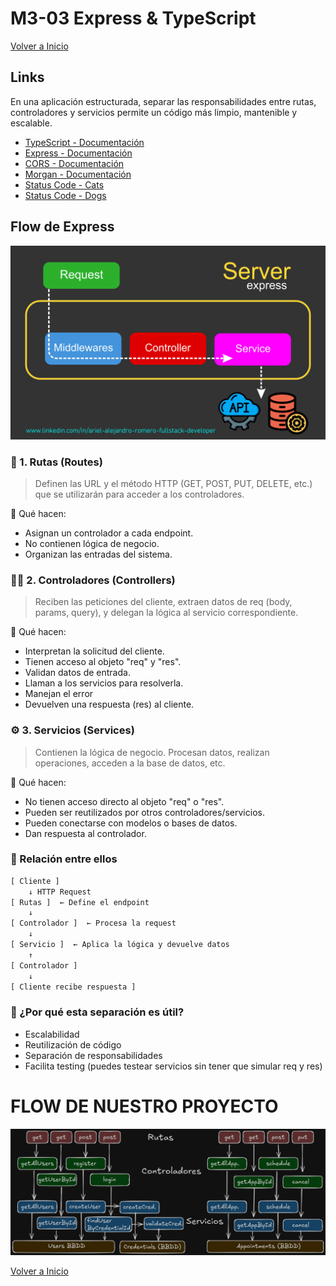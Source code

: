 # M3-03 Express & TypeScript

[Volver a Inicio](../../README.md)

## Links

En una aplicación estructurada, separar las responsabilidades entre rutas, controladores y servicios permite un código más limpio, mantenible y escalable.

- [TypeScript - Documentación](https://www.typescriptlang.org/)
- [Express - Documentación](https://expressjs.com/es/)
- [CORS - Documentación](https://www.npmjs.com/package/cors)
- [Morgan - Documentación](https://www.npmjs.com/package/morgan)
- [Status Code - Cats](https://http.cat/)
- [Status Code - Dogs](https://http.dog/)

## Flow de Express

<img src="../assets/express.png" alt="Express Flow"/>

### 🧭 1. Rutas (Routes)

> Definen las URL y el método HTTP (GET, POST, PUT, DELETE, etc.) que se utilizarán para acceder a los controladores.

🔹 Qué hacen:

- Asignan un controlador a cada endpoint.
- No contienen lógica de negocio.
- Organizan las entradas del sistema.

### 🧑‍⚖️ 2. Controladores (Controllers)

> Reciben las peticiones del cliente, extraen datos de req (body, params, query), y delegan la lógica al servicio correspondiente.

🔹 Qué hacen:

- Interpretan la solicitud del cliente.
- Tienen acceso al objeto "req" y "res".
- Validan datos de entrada.
- Llaman a los servicios para resolverla.
- Manejan el error
- Devuelven una respuesta (res) al cliente.

### ⚙️ 3. Servicios (Services)

> Contienen la lógica de negocio. Procesan datos, realizan operaciones, acceden a la base de datos, etc.

🔹 Qué hacen:

- No tienen acceso directo al objeto "req" o "res".
- Pueden ser reutilizados por otros controladores/servicios.
- Pueden conectarse con modelos o bases de datos.
- Dan respuesta al controlador.

### 🧩 Relación entre ellos

```txt
[ Cliente ]
    ↓ HTTP Request
[ Rutas ]  ← Define el endpoint
    ↓
[ Controlador ]  ← Procesa la request
    ↓
[ Servicio ]  ← Aplica la lógica y devuelve datos
    ↑
[ Controlador ]
    ↓
[ Cliente recibe respuesta ]
```

### 🎯 ¿Por qué esta separación es útil?

- Escalabilidad
- Reutilización de código
- Separación de responsabilidades
- Facilita testing (puedes testear servicios sin tener que simular req y res)

# FLOW DE NUESTRO PROYECTO

<img src="../assets/ProjectFlow.png" alt="Project Flow"/>

[Volver a Inicio](../../README.md)